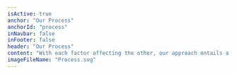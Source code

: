 ```yaml
---
isActive: true
anchor: "Our Process"
anchorId: "process"
inNavbar: false
inFooter: false
header: "Our Process"
content: "With each factor affecting the other, our approach entails a fully comprehensive strategy focusing on open communication between all 4 Pillars to ensure a tailored plan for every individual."
imageFileName: "Process.svg"
---
```

